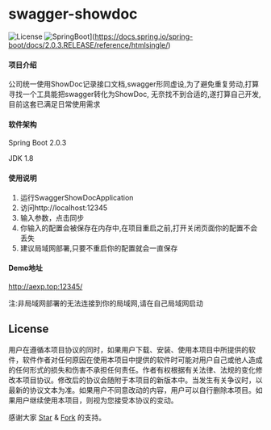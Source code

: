 # swagger-showdoc

![License](https://img.shields.io/badge/license-GPL-blue)
![SpringBoot](https://img.shields.io/badge/SpringBoot-2.0.3.RELEASE-brightgreen.svg)](https://docs.spring.io/spring-boot/docs/2.0.3.RELEASE/reference/htmlsingle/)

#### 项目介绍
公司统一使用ShowDoc记录接口文档,swagger形同虚设,为了避免重复劳动,打算寻找一个工具能把swagger转化为ShowDoc,
无奈找不到合适的,遂打算自己开发,目前这套已满足日常使用需求

#### 软件架构

Spring Boot 2.0.3

JDK 1.8

#### 使用说明

1. 运行SwaggerShowDocApplication
2. 访问http://localhost:12345
3. 输入参数，点击同步
4. 你输入的配置会被保存在内存中,在项目重启之前,打开关闭页面你的配置不会丢失
5. 建议局域网部署,只要不重启你的配置就会一直保存

#### Demo地址
http://aexp.top:12345/

注:非局域网部署的无法连接到你的局域网,请在自己局域网启动

## License

用户在遵循本项目协议的同时，如果用户下载、安装、使用本项目中所提供的软件，软件作者对任何原因在使用本项目中提供的软件时可能对用户自己或他人造成的任何形式的损失和伤害不承担任何责任。作者有权根据有关法律、法规的变化修改本项目协议。修改后的协议会随附于本项目的新版本中。当发生有关争议时，以最新的协议文本为准。如果用户不同意改动的内容，用户可以自行删除本项目。如果用户继续使用本项目，则视为您接受本协议的变动。

感谢大家 [Star](https://github.com/llongtao/swagger-showdoc/stargazers) & [Fork](https://github.com/llongtao/swagger-showdoc/network/members) 的支持。
